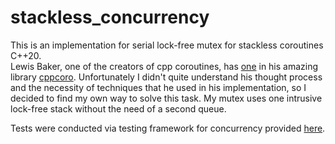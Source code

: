# stackless_concurrency

This is an implementation for serial lock-free mutex for stackless coroutines C++20. <br>
Lewis Baker, one of the creators of cpp coroutines, has [one](https://github.com/lewissbaker/cppcoro/blob/master/include/cppcoro/async_mutex.hpp) in his amazing library [cppcoro](https://github.com/lewissbaker/cppcoro). Unfortunately I didn't quite understand his thought process and the necessity of techniques that he used in his implementation, so I decided to find my own way to solve this task. My mutex uses one intrusive lock-free stack without the need of a second queue.<br>

Tests were conducted via testing framework for concurrency provided [here](https://gitlab.com/Lipovsky/concurrency-course).
